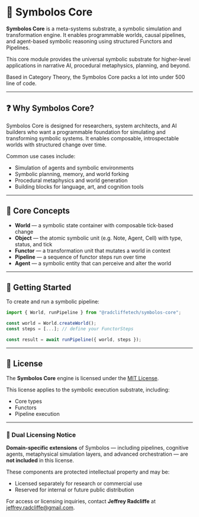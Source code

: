 # 🧠 Symbolos Core

**Symbolos Core** is a meta-systems substrate, a symbolic simulation and transformation engine. It enables programmable worlds, causal pipelines, and agent-based symbolic reasoning using structured Functors and Pipelines.

This core module provides the universal symbolic substrate for higher-level applications in narrative AI, procedural metaphysics, planning, and beyond.

Based in Category Theory, the Symbolos Core packs a lot into under 500 line of code.

---

## ❓ Why Symbolos Core?

Symbolos Core is designed for researchers, system architects, and AI builders who want a programmable foundation for simulating and transforming symbolic systems. It enables composable, introspectable worlds with structured change over time.

Common use cases include:

- Simulation of agents and symbolic environments
- Symbolic planning, memory, and world forking
- Procedural metaphysics and world generation
- Building blocks for language, art, and cognition tools

---

## 🧠 Core Concepts

- **World** — a symbolic state container with composable tick-based change
- **Object** — the atomic symbolic unit (e.g. Note, Agent, Cell) with type, status, and tick
- **Functor** — a transformation unit that mutates a world in context
- **Pipeline** — a sequence of functor steps run over time
- **Agent** — a symbolic entity that can perceive and alter the world

---

## 🚀 Getting Started

To create and run a symbolic pipeline:

```ts
import { World, runPipeline } from "@radcliffetech/symbolos-core";

const world = World.createWorld();
const steps = [...]; // define your FunctorSteps

const result = await runPipeline({ world, steps });
```

---

## 🧩 License

The **Symbolos Core** engine is licensed under the [MIT License](./LICENSE).

This license applies to the symbolic execution substrate, including:

- Core types
- Functors
- Pipeline execution

---

### 🔐 Dual Licensing Notice

**Domain-specific extensions** of Symbolos — including pipelines, cognitive agents, metaphysical simulation layers, and advanced orchestration — are **not included** in this license.

These components are protected intellectual property and may be:

- Licensed separately for research or commercial use
- Reserved for internal or future public distribution

For access or licensing inquiries, contact **Jeffrey Radcliffe** at [jeffrey.radcliffe@gmail.com](mailto:jeffrey.radcliffe@gmail.com).
